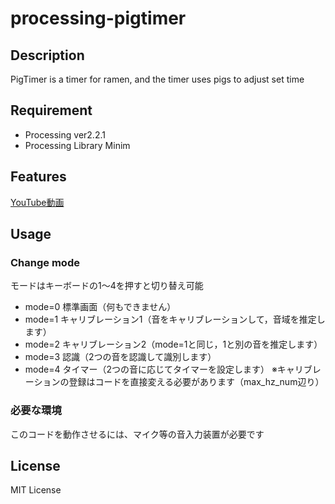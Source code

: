# processing-pigtimer

## Description
PigTimer is a timer for ramen, and the timer uses pigs to adjust set time  

## Requirement
* Processing ver2.2.1
* Processing Library Minim

## Features
[YouTube動画](https://youtu.be/Z8DOZ3PvtQU)  

## Usage

### Change mode
モードはキーボードの1〜4を押すと切り替え可能  
* mode=0 標準画面（何もできません）
* mode=1 キャリブレーション1（音をキャリブレーションして，音域を推定します）
* mode=2 キャリブレーション2（mode=1と同じ，1と別の音を推定します）
* mode=3 認識（2つの音を認識して識別します）
* mode=4 タイマー（2つの音に応じてタイマーを設定します）
※キャリブレーションの登録はコードを直接変える必要があります（max_hz_num辺り）  

### 必要な環境
このコードを動作させるには、マイク等の音入力装置が必要です  

## License
MIT License  
